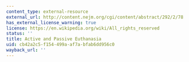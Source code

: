 ```yaml
---
content_type: external-resource
external_url: http://content.nejm.org/cgi/content/abstract/292/2/78
has_external_license_warning: true
license: https://en.wikipedia.org/wiki/All_rights_reserved
status: ''
title: Active and Passive Euthanasia
uid: cb42a2c5-f154-499a-af7a-bfab6dd956c0
wayback_url: ''
---
```

